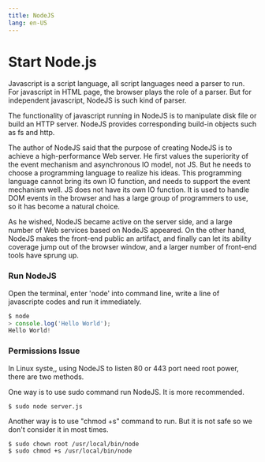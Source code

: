 ```yaml
---
title: NodeJS
lang: en-US
---
```

# Start Node.js
Javascript is a script language, all script languages need a parser to run. For javascript in HTML page, the browser plays the role of a parser. But for independent javascript, NodeJS is such kind of parser.

The functionality of javascript running in NodeJS is to manipulate disk file or build an HTTP server. NodeJS provides corresponding build-in objects such as fs and http.

The author of NodeJS said that the purpose of creating NodeJS is to achieve a high-performance Web server. He first values the superiority of the event mechanism and asynchronous IO model, not JS. But he needs to choose a programming language to realize his ideas. This programming language cannot bring its own IO function, and needs to support the event mechanism well. JS does not have its own IO function. It is used to handle DOM events in the browser and has a large group of programmers to use, so it has become a natural choice.

As he wished, NodeJS became active on the server side, and a large number of Web services based on NodeJS appeared. On the other hand, NodeJS makes the front-end public an artifact, and finally can let its ability coverage jump out of the browser window, and a larger number of front-end tools have sprung up.

### Run NodeJS
Open the terminal, enter 'node' into command line, write a line of javascripte codes and run it immediately. 
``` js
$ node
> console.log('Hello World');
Hello World!
```

### Permissions Issue
In Linux syste,, using NodeJS to listen 80 or 443 port need root power, there are two methods.

One way is to use sudo command run NodeJS. It is more recommended.
``` 
$ sudo node server.js
```
Another way is to use "chmod +s" command to run. But it is not safe so we don't consider it in most times.
``` 
$ sudo chown root /usr/local/bin/node
$ sudo chmod +s /usr/local/bin/node
```